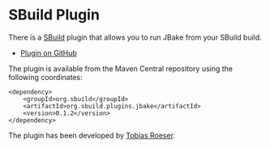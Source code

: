 # SBuild Plugin
There is a [SBuild](http://sbuild.org/) plugin that allows you to run JBake from your SBuild build.

* [Plugin on GitHub](https://github.com/SBuild-org/sbuild-jbake)

The plugin is available from the Maven Central repository using the following coordinates:

    <dependency>
        <groupId>org.sbuild</groupId>
        <artifactId>org.sbuild.plugins.jbake</artifactId>
        <version>0.1.2</version>
    </dependency>

The plugin has been developed by [Tobias Roeser](https://github.com/lefou).

